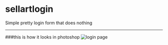 # sellartlogin
Simple pretty login form that does nothing
***
###this is how it looks in photoshop
![login page](https://user-images.githubusercontent.com/10191373/41420979-54efa602-7013-11e8-8a2e-b209ca47c2a3.jpg)

